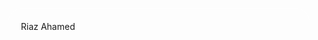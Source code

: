 <svg width="100%" height="100">
	<style>.r_wrap {padding:20px; border-radius: 24px;border: 1px solid rgba(255, 255, 255, 0.5);min-height: 100vh;margin: 10px;}
	</style>
	<div class="r_wrap" style="">
	  Riaz Ahamed
	</div>
</svg>
